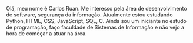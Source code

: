 Olá, meu nome é Carlos Ruan.
Me interesso pela área de desenvolvimento de software, segurança da informação.
Atualmente estou estudando Python, HTML, CSS, JavaScript, SQL, C.
Ainda sou um iniciante no estudo de programação, faço faculdade de Sistemas de Informação e não vejo a hora de começar a atuar na área.
